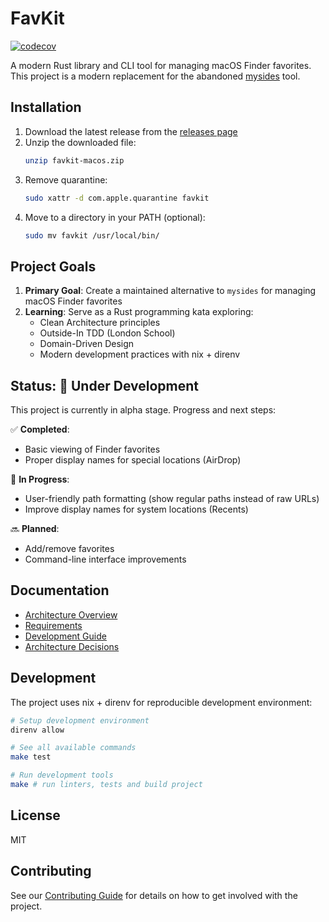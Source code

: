 # FavKit

[![codecov](https://codecov.io/gh/screwyprof/favkit/graph/badge.svg?token=B5ARXL56RN)](https://codecov.io/gh/screwyprof/favkit)

A modern Rust library and CLI tool for managing macOS Finder favorites. This project is a modern replacement for the abandoned [mysides](https://github.com/mosen/mysides) tool.

## Installation

1. Download the latest release from the [releases page](https://github.com/screwyprof/favkit/releases)
2. Unzip the downloaded file:
   ```bash
   unzip favkit-macos.zip
   ```
3. Remove quarantine:
   ```bash
   sudo xattr -d com.apple.quarantine favkit
   ```
4. Move to a directory in your PATH (optional):
   ```bash
   sudo mv favkit /usr/local/bin/
   ```

## Project Goals

1. **Primary Goal**: Create a maintained alternative to `mysides` for managing macOS Finder favorites
2. **Learning**: Serve as a Rust programming kata exploring:
   - Clean Architecture principles
   - Outside-In TDD (London School)
   - Domain-Driven Design
   - Modern development practices with nix + direnv

## Status: 🚧 Under Development

This project is currently in alpha stage. Progress and next steps:

✅ **Completed**:
- Basic viewing of Finder favorites
- Proper display names for special locations (AirDrop)

🚧 **In Progress**:
- User-friendly path formatting (show regular paths instead of raw URLs)
- Improve display names for system locations (Recents)

🔜 **Planned**:
- Add/remove favorites
- Command-line interface improvements

## Documentation

- [Architecture Overview](docs/architecture.md)
- [Requirements](docs/requirements.md)
- [Development Guide](docs/development.md)
- [Architecture Decisions](docs/adr/)

## Development

The project uses nix + direnv for reproducible development environment:

```bash
# Setup development environment
direnv allow

# See all available commands
make test

# Run development tools
make # run linters, tests and build project
```

## License

MIT

## Contributing

See our [Contributing Guide](CONTRIBUTING.md) for details on how to get involved with the project.